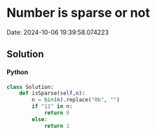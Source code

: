 # Number is sparse or not

Date: 2024-10-06 19:39:58.074223

## Solution

#### Python
```python
class Solution:
    def isSparse(self,n):
        n = bin(n).replace("0b", "")
        if "11" in n:
            return 0
        else:
            return 1
 ```